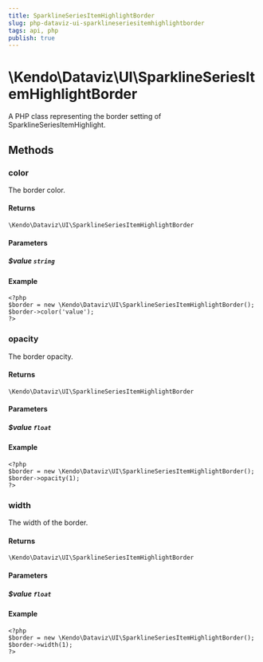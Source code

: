 ```yaml
---
title: SparklineSeriesItemHighlightBorder
slug: php-dataviz-ui-sparklineseriesitemhighlightborder
tags: api, php
publish: true
---
```


# \Kendo\Dataviz\UI\SparklineSeriesItemHighlightBorder

A PHP class representing the border setting of SparklineSeriesItemHighlight.


## Methods

### color
The border color.

#### Returns
`\Kendo\Dataviz\UI\SparklineSeriesItemHighlightBorder`

#### Parameters

##### $value `string`



#### Example 
    <?php
    $border = new \Kendo\Dataviz\UI\SparklineSeriesItemHighlightBorder();
    $border->color('value');
    ?>

### opacity
The border opacity.

#### Returns
`\Kendo\Dataviz\UI\SparklineSeriesItemHighlightBorder`

#### Parameters

##### $value `float`



#### Example 
    <?php
    $border = new \Kendo\Dataviz\UI\SparklineSeriesItemHighlightBorder();
    $border->opacity(1);
    ?>

### width
The width of the border.

#### Returns
`\Kendo\Dataviz\UI\SparklineSeriesItemHighlightBorder`

#### Parameters

##### $value `float`



#### Example 
    <?php
    $border = new \Kendo\Dataviz\UI\SparklineSeriesItemHighlightBorder();
    $border->width(1);
    ?>

